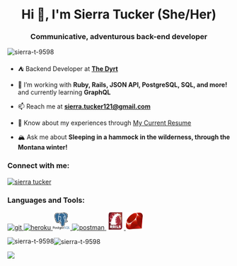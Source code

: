 <h1 align="center">Hi 👋, I'm Sierra Tucker (She/Her)</h1>
<h3 align="center">Communicative, adventurous back-end developer</h3>

<p align="left"> <img src="https://komarev.com/ghpvc/?username=sierra-t-9598&label=Profile%20views&color=0e75b6&style=flat" alt="sierra-t-9598" /> </p>

- ⛺️ Backend Developer at [**The Dyrt**](https://thedyrt.com/)

- 🌱 I’m working with **Ruby, Rails, JSON API, PostgreSQL, SQL, and more!** and currently learning **GraphQL**

- 📫 Reach me at **sierra.tucker121@gmail.com**

- 📄 Know about my experiences through [My Current Resume](https://docs.google.com/document/d/11oTLRLym2CwmgBla-U_aYNs0D31BFTvL8ylnhFnHcj8/edit?usp=sharing)

- 🏔 Ask me about **Sleeping in a hammock in the wilderness, through the Montana winter!**

<h3 align="left">Connect with me:</h3>
<p align="left">
<a href="https://linkedin.com/in/sierra tucker" target="blank"><img align="center" src="https://raw.githubusercontent.com/rahuldkjain/github-profile-readme-generator/master/src/images/icons/Social/linked-in-alt.svg" alt="sierra tucker" height="30" width="40" /></a>
</p>

<h3 align="left">Languages and Tools:</h3>
<p align="left"> <a href="https://git-scm.com/" target="_blank" rel="noreferrer"> <img src="https://www.vectorlogo.zone/logos/git-scm/git-scm-icon.svg" alt="git" width="40" height="40"/> </a> <a href="https://heroku.com" target="_blank" rel="noreferrer"> <img src="https://www.vectorlogo.zone/logos/heroku/heroku-icon.svg" alt="heroku" width="40" height="40"/> </a> <a href="https://www.postgresql.org" target="_blank" rel="noreferrer"> <img src="https://raw.githubusercontent.com/devicons/devicon/master/icons/postgresql/postgresql-original-wordmark.svg" alt="postgresql" width="40" height="40"/> </a> <a href="https://postman.com" target="_blank" rel="noreferrer"> <img src="https://www.vectorlogo.zone/logos/getpostman/getpostman-icon.svg" alt="postman" width="40" height="40"/> </a> <a href="https://rubyonrails.org" target="_blank" rel="noreferrer"> <img src="https://raw.githubusercontent.com/devicons/devicon/master/icons/rails/rails-original-wordmark.svg" alt="rails" width="40" height="40"/> </a> <a href="https://www.ruby-lang.org/en/" target="_blank" rel="noreferrer"> <img src="https://raw.githubusercontent.com/devicons/devicon/master/icons/ruby/ruby-original.svg" alt="ruby" width="40" height="40"/> </a> </p>

<p><img align="left" src="https://github-readme-stats.vercel.app/api/top-langs?username=sierra-t-9598&show_icons=true&locale=en&layout=compact" alt="sierra-t-9598" /></p>


<p><img align="center" src="https://github-readme-streak-stats.herokuapp.com/?user=sierra-t-9598&" alt="sierra-t-9598" /></p>

![](https://media.giphy.com/media/hVIHwjueZTZc1P7rVo/giphy.gif)


<!--
**Sierra-T-9598/Sierra-T-9598** is a ✨ _special_ ✨ repository because its `README.md` (this file) appears on your GitHub profile.

Here are some ideas to get you started:

- 🔭 I’m currently working on ...
- 🌱 I’m currently learning ...
- 👯 I’m looking to collaborate on ...
- 🤔 I’m looking for help with ...
- 💬 Ask me about ...
- 📫 How to reach me: ...
- 😄 Pronouns: ...
- ⚡ Fun fact: ...
-->
